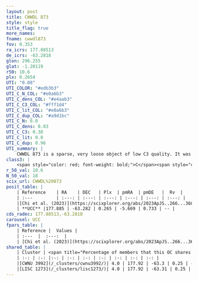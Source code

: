 ```yaml
---
layout: post
title: CWWDL 873
style: style
title_flag: true
more_names: 
fname: cwwdl873
fov: 0.353
ra_icrs: 177.88513
de_icrs: -63.2818
glon: 296.255
glat: -1.20119
r50: 10.6
plx: 0.2654
UTI: "0.08"
UTI_COLOR: "#edb3b3"
UTI_C_N_COL: "#e0a6b3"
UTI_C_dens_COL: "#e4aab3"
UTI_C_C3_COL: "#fff1d4"
UTI_C_lit_COL: "#e0a6b3"
UTI_C_dup_COL: "#a9d1bc"
UTI_C_N: 0.0
UTI_C_dens: 0.03
UTI_C_C3: 0.38
UTI_C_lit: 0.0
UTI_C_dup: 0.96
UTI_summary: |
    CWWDL 873 is a sparse, very loose object of low C3 quality. It was recently reported in the literature.This is a unique object, which shares a very small percentage of members with at least one previously reported entry.<br><br><span style="color: #99180f; font-weight: bold;">Warning: </span>contains less than 25 stars with <i>P>0.5</i> estimated.
class3: |
    <span style="color: red; font-weight: bold;">C</span><span style="color: #FFC300; font-weight: bold;">B</span>
r_50_val: 10.6
N_50_val: 18
scix_url: CWWDL%20873
posit_table: |
    | Reference    | RA    | DEC   | Plx  | pmRA  | pmDE   |  Rv  |
    | :---         | :---: | :---: | :---: | :---: | :---: | :---: |
    |[Chi et al. (2023)](https://scixplorer.org/abs/2023ApJS..266...36C) | 177.913 | -63.312 | 0.257 | -5.686 | 0.714 | -15.19 |
    | **UCC** |177.885 | -63.282 | 0.265 | -5.669 | 0.733 | -- | 
cds_radec: 177.88513,-63.2818
carousel: UCC
fpars_table: |
    | Reference |  Values |
    | :---  |  :---:  |
    | [Chi et al. (2023)](https://scixplorer.org/abs/2023ApJS..266...36C) | `logAge=7.79, Z=-0.4` |
shared_table: |
    | Cluster | <span title="Percentage of members that this OC shares with the ones listed">%</span>   | RA   | DEC   | Plx   | pmRA  | pmDE  | Rv | UTI |
    | :-: | :-: |:-: | :-: | :-: | :-: | :-: | :-: | :-: |
    |[CWNU 3992](/_clusters/cwnu3992/)| 4.0 | 177.92 | -63.3 | 0.25 | -5.52 | 0.72 | -20.26 |0.05 |
    |[LISC 1273](/_clusters/lisc1273/)| 4.0 | 177.92 | -63.31 | 0.25 | -5.54 | 0.72 | -- |0.37 |
---
```

